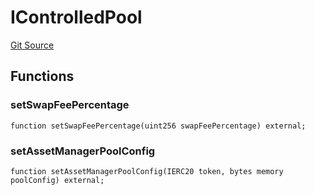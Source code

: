 # IControlledPool
[Git Source](https://github.com/Increment-Finance/peripheral-contracts/blob/b10b7c737f1995b97150c4bde2bb1f9387e53eef/src/interfaces/balancer/IWeightedPool.sol)


## Functions
### setSwapFeePercentage


```solidity
function setSwapFeePercentage(uint256 swapFeePercentage) external;
```

### setAssetManagerPoolConfig


```solidity
function setAssetManagerPoolConfig(IERC20 token, bytes memory poolConfig) external;
```

